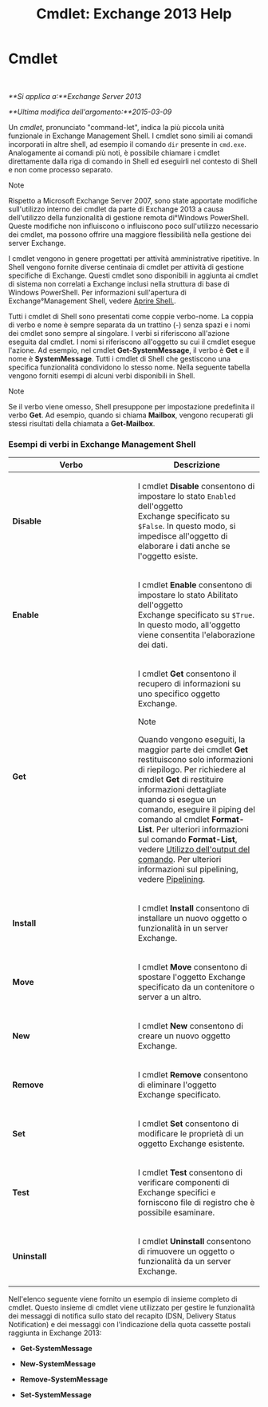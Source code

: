﻿---
title: 'Cmdlet: Exchange 2013 Help'
TOCTitle: Cmdlet
ms:assetid: 1d741dea-1eb8-4909-850f-63d4efaa1a32
ms:mtpsurl: https://technet.microsoft.com/it-it/library/Aa996589(v=EXCHG.150)
ms:contentKeyID: 50480121
ms.date: 05/22/2018
mtps_version: v=EXCHG.150
ms.translationtype: MT
---

# Cmdlet

 

_**Si applica a:**Exchange Server 2013_

_**Ultima modifica dell'argomento:**2015-03-09_

Un *cmdlet*, pronunciato "command-let", indica la più piccola unità funzionale in Exchange Management Shell. I cmdlet sono simili ai comandi incorporati in altre shell, ad esempio il comando `dir` presente in `cmd.exe`. Analogamente ai comandi più noti, è possibile chiamare i cmdlet direttamente dalla riga di comando in Shell ed eseguirli nel contesto di Shell e non come processo separato.


> [!NOTE]
> Rispetto a Microsoft Exchange Server 2007, sono state apportate modifiche sull'utilizzo interno dei cmdlet da parte di Exchange 2013 a causa dell'utilizzo della funzionalità di gestione remota di°Windows&nbsp;PowerShell. Queste modifiche non influiscono o influiscono poco sull'utilizzo necessario dei cmdlet, ma possono offrire una maggiore flessibilità nella gestione dei server Exchange.



I cmdlet vengono in genere progettati per attività amministrative ripetitive. In Shell vengono fornite diverse centinaia di cmdlet per attività di gestione specifiche di Exchange. Questi cmdlet sono disponibili in aggiunta ai cmdlet di sistema non correlati a Exchange inclusi nella struttura di base di Windows PowerShell. Per informazioni sull'apertura di Exchange°Management Shell, vedere [Aprire Shell.](https://technet.microsoft.com/it-it/library/dd638134\(v=exchg.150\)).

Tutti i cmdlet di Shell sono presentati come coppie verbo-nome. La coppia di verbo e nome è sempre separata da un trattino (-) senza spazi e i nomi dei cmdlet sono sempre al singolare. I verbi si riferiscono all'azione eseguita dal cmdlet. I nomi si riferiscono all'oggetto su cui il cmdlet esegue l'azione. Ad esempio, nel cmdlet **Get-SystemMessage**, il verbo è **Get** e il nome è **SystemMessage**. Tutti i cmdlet di Shell che gestiscono una specifica funzionalità condividono lo stesso nome. Nella seguente tabella vengono forniti esempi di alcuni verbi disponibili in Shell.


> [!NOTE]
> Se il verbo viene omesso, Shell presuppone per impostazione predefinita il verbo <STRONG>Get</STRONG>. Ad esempio, quando si chiama <STRONG>Mailbox</STRONG>, vengono recuperati gli stessi risultati della chiamata a <STRONG>Get-Mailbox</STRONG>.



### Esempi di verbi in Exchange Management Shell

<table>
<colgroup>
<col style="width: 50%" />
<col style="width: 50%" />
</colgroup>
<thead>
<tr class="header">
<th>Verbo</th>
<th>Descrizione</th>
</tr>
</thead>
<tbody>
<tr class="odd">
<td><p><strong>Disable</strong></p></td>
<td><p>I cmdlet <strong>Disable</strong> consentono di impostare lo stato <code>Enabled</code> dell'oggetto Exchange specificato su <code>$False</code>. In questo modo, si impedisce all'oggetto di elaborare i dati anche se l'oggetto esiste.</p></td>
</tr>
<tr class="even">
<td><p><strong>Enable</strong></p></td>
<td><p>I cmdlet <strong>Enable</strong> consentono di impostare lo stato Abilitato dell'oggetto Exchange specificato su <code>$True</code>. In questo modo, all'oggetto viene consentita l'elaborazione dei dati.</p></td>
</tr>
<tr class="odd">
<td><p><strong>Get</strong></p></td>
<td><p>I cmdlet <strong>Get</strong> consentono il recupero di informazioni su uno specifico oggetto Exchange.</p>

> [!NOTE]
> Quando vengono eseguiti, la maggior parte dei cmdlet <STRONG>Get</STRONG> restituiscono solo informazioni di riepilogo. Per richiedere al cmdlet <STRONG>Get</STRONG> di restituire informazioni dettagliate quando si esegue un comando, eseguire il piping del comando al cmdlet <STRONG>Format-List</STRONG>. Per ulteriori informazioni sul comando <STRONG>Format-List</STRONG>, vedere <A href="working-with-command-output-exchange-2013-help.md">Utilizzo dell'output del comando</A>. Per ulteriori informazioni sul pipelining, vedere <A href="https://technet.microsoft.com/it-it/library/aa998260(v=exchg.150)">Pipelining</A>.


</td>
</tr>
<tr class="even">
<td><p><strong>Install</strong></p></td>
<td><p>I cmdlet <strong>Install</strong> consentono di installare un nuovo oggetto o funzionalità in un server Exchange.</p></td>
</tr>
<tr class="odd">
<td><p><strong>Move</strong></p></td>
<td><p>I cmdlet <strong>Move</strong> consentono di spostare l'oggetto Exchange specificato da un contenitore o server a un altro.</p></td>
</tr>
<tr class="even">
<td><p><strong>New</strong></p></td>
<td><p>I cmdlet <strong>New</strong> consentono di creare un nuovo oggetto Exchange.</p></td>
</tr>
<tr class="odd">
<td><p><strong>Remove</strong></p></td>
<td><p>I cmdlet <strong>Remove</strong> consentono di eliminare l'oggetto Exchange specificato.</p></td>
</tr>
<tr class="even">
<td><p><strong>Set</strong></p></td>
<td><p>I cmdlet <strong>Set</strong> consentono di modificare le proprietà di un oggetto Exchange esistente.</p></td>
</tr>
<tr class="odd">
<td><p><strong>Test</strong></p></td>
<td><p>I cmdlet <strong>Test</strong> consentono di verificare componenti di Exchange specifici e forniscono file di registro che è possibile esaminare.</p></td>
</tr>
<tr class="even">
<td><p><strong>Uninstall</strong></p></td>
<td><p>I cmdlet <strong>Uninstall</strong> consentono di rimuovere un oggetto o funzionalità da un server Exchange.</p></td>
</tr>
</tbody>
</table>


Nell'elenco seguente viene fornito un esempio di insieme completo di cmdlet. Questo insieme di cmdlet viene utilizzato per gestire le funzionalità dei messaggi di notifica sullo stato del recapito (DSN, Delivery Status Notification) e dei messaggi con l'indicazione della quota cassette postali raggiunta in Exchange 2013:

  - **Get-SystemMessage**

  - **New-SystemMessage**

  - **Remove-SystemMessage**

  - **Set-SystemMessage**

